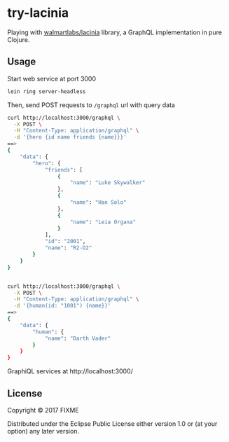 # try-lacinia

Playing with [walmartlabs/lacinia](https://github.com/walmartlabs/lacinia) library, a GraphQL implementation in pure Clojure.

## Usage

Start web service at port 3000
```sh
lein ring server-headless
```

Then, send POST requests to `/graphql` url with query data
```sh
curl http://localhost:3000/graphql \
  -X POST \
  -H "Content-Type: application/graphql" \
  -d '{hero {id name friends {name}}}'
==>
{
    "data": {
        "hero": {
            "friends": [
                {
                    "name": "Luke Skywalker"
                }, 
                {
                    "name": "Han Solo"
                }, 
                {
                    "name": "Leia Organa"
                }
            ], 
            "id": "2001", 
            "name": "R2-D2"
        }
    }
}


curl http://localhost:3000/graphql \
  -X POST \
  -H "Content-Type: application/graphql" \
  -d '{human(id: "1001") {name}}'
==>
{
    "data": {
        "human": {
            "name": "Darth Vader"
        }
    }
}
```

GraphiQL services at http://localhost:3000/

## License

Copyright © 2017 FIXME

Distributed under the Eclipse Public License either version 1.0 or (at
your option) any later version.
